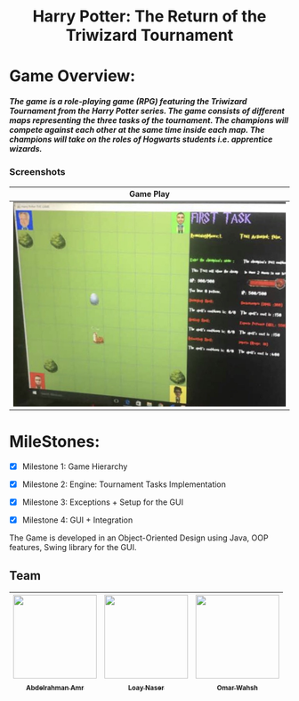 <h1 align="center"> Harry Potter: The Return of the Triwizard Tournament </h1>

# Game Overview:
##### The game is a role-playing game (RPG) featuring the Triwizard Tournament from the Harry Potter series. The game consists of different maps representing the three tasks of the tournament. The champions will compete against each other at the same time inside each map. The champions will take on the roles of Hogwarts students i.e. apprentice wizards.


### Screenshots
|                    Game Play                         | 
| :-----------------------------------------------:| 
| <img src="pics/game.jpg" width="800px;"> |



# MileStones:
- [x] Milestone 1: Game Hierarchy

- [x] Milestone 2: Engine: Tournament Tasks Implementation

- [x] Milestone 3: Exceptions + Setup for the GUI

- [x] Milestone 4: GUI + Integration

The Game is developed in an Object-Oriented Design using Java, OOP features, Swing library for the GUI.


## Team

| [<img src="https://avatars0.githubusercontent.com/u/29815384" width="150px;" height="150px;"/><br /><sub><b>Abdelrahman Amr</b></sub>](https://github.com/abdelrahmanamr) | [<img src="https://avatars1.githubusercontent.com/u/36255536" width="150px;" height="150px;"/><br /><sub><b>Loay Naser</b></sub>](https://github.com/LoaiAlaa24) | [<img src="https://cdn.pixabay.com/photo/2015/10/05/22/37/blank-profile-picture-973460_960_720.png" width="150px;" height="150px;"/><br /><sub><b>Omar Wahsh</b></sub>](https://www.linkedin.com/in/omar-wahsh-8a7a42144) |
| :---: | :---: | :---: |